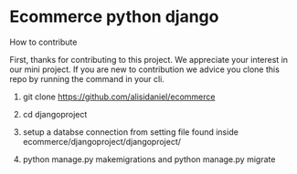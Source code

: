 # Ecommerce python django

How to contribute

First, thanks for contributing to this project. We appreciate your interest in our mini project. If you are new to contribution we advice you clone this repo by running the command in your cli.

1. git clone https://github.com/alisidaniel/ecommerce

2. cd djangoproject

3. setup a databse connection from setting file found inside ecommerce/djangoproject/djangoproject/ 

4. python manage.py makemigrations and python manage.py migrate



